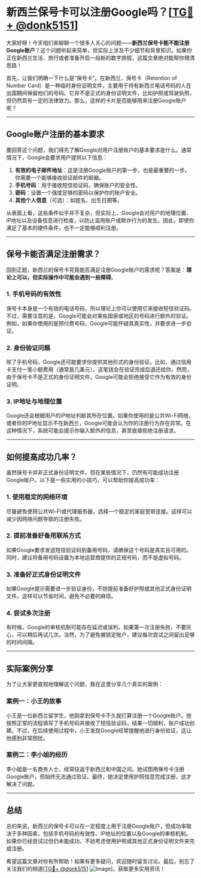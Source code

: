 # 新西兰保号卡可以注册Google吗？[[TG💪+ @donk5151](https://t.me/s/donk5151)]

大家好呀！今天咱们来聊聊一个很多人关心的问题——**新西兰保号卡能不能注册Google账户**？这个问题听起来简单，但实际上涉及不少细节和背景知识。如果你正在新西兰生活、旅行或者准备开启一段新的数字旅程，这篇文章绝对能帮你理清思路！

首先，让我们明确一下什么是“保号卡”。在新西兰，保号卡（Retention of Number Card）是一种临时身份证明文件，主要用于持有新西兰电话号码的人在出国期间保留他们的号码。它并不是正式的身份证明文件，比如护照或驾驶执照，但仍然具有一定的法律效力。那么，这样的卡片是否能够用来注册Google账户呢？

---

## Google账户注册的基本要求

要回答这个问题，我们得先了解Google对用户注册账户的基本要求是什么。通常情况下，Google会要求用户提供以下信息：

1. **有效的电子邮件地址**：这是注册Google账户的第一步，也是最重要的一步。你需要一个能够接收验证邮件的邮箱。
2. **手机号码**：用于接收短信验证码，确保账户的安全性。
3. **密码**：设置一个强度足够的密码以保护你的账户安全。
4. **其他个人信息**（可选）：如姓名、出生日期等。

从表面上看，这些条件似乎并不复杂，但实际上，Google会对用户的地理位置、IP地址以及设备信息进行检查，以防止滥用账户或欺诈行为的发生。因此，即使你满足了基本的硬件条件，也不一定能够顺利注册。

---

## 保号卡能否满足注册需求？

回到正题，新西兰的保号卡究竟能否满足注册Google账户的需求呢？答案是：**理论上可以，但实际操作中可能会遇到一些障碍**。

### 1. 手机号码的有效性
保号卡本身是一个有效的电话号码，所以理论上你可以使用它来接收短信验证码。不过，需要注意的是，Google可能会对某些国家或地区的号码进行额外的验证。例如，如果你使用的是预付费号码，Google可能怀疑其真实性，并要求进一步验证。

### 2. 身份验证问题
除了手机号码，Google还可能要求你提供其他形式的身份验证。比如，通过信用卡支付一笔小额费用（通常是几美元），这笔钱会在验证完成后退还给你。然而，由于保号卡不是正式的身份证明文件，Google可能会拒绝接受它作为有效的身份证明。

### 3. IP地址与地理位置
Google还会根据用户的IP地址判断其所在位置。如果你使用的是公共Wi-Fi网络，或者你的IP地址显示不在新西兰，Google可能会认为你的注册行为存在异常。在这种情况下，系统可能会提示你输入额外的信息，甚至直接拒绝注册请求。

---

## 如何提高成功几率？

虽然保号卡并非正式身份证明文件，但在某些情况下，仍然有可能成功注册Google账户。以下是一些实用的小技巧，可以帮助你提高成功率：

### 1. 使用稳定的网络环境
尽量避免使用公共Wi-Fi或代理服务器，选择一个稳定的家庭宽带连接。这样可以减少因网络问题导致的注册失败。

### 2. 提前准备好备用联系方式
如果Google要求发送短信验证码到备用号码，请确保这个号码是真实且可用的。同时，建议将备用号码设置为本地运营商提供的正规号码，而不是虚拟号码。

### 3. 准备好正式身份证明文件
如果Google提示需要进一步验证身份，不妨提前准备好护照或其他正式身份证明文件。这样可以节省时间，避免不必要的麻烦。

### 4. 尝试多次注册
有时候，Google的审核机制可能存在延迟或误判。如果第一次注册失败，不要灰心，可以稍后再试几次。当然，为了避免被锁定账户，建议每次尝试之间留出足够的时间间隔。

---

## 实际案例分享

为了让大家更直观地理解这个问题，我在这里分享几个真实的案例：

### 案例一：小王的故事
小王是一位新西兰留学生，他刚拿到保号卡不久就打算注册一个Google账户。他按照正常的流程填写了手机号码并接收了短信验证码，结果一切顺利，账户成功创建。不过，在后续使用过程中，小王发现Google经常提醒他进行身份验证，这让他感到非常困扰。

### 案例二：李小姐的经历
李小姐是一名商务人士，经常往返于新西兰和中国之间。她试图用保号卡注册Google账户，但始终无法通过验证。最终，她决定使用护照信息完成注册，这才解决了问题。

---

## 总结

总的来说，新西兰的保号卡可以在一定程度上用于注册Google账户，但成功率取决于多种因素，包括手机号码的有效性、IP地址的位置以及Google的审核机制。如果你已经尝试过但仍未能成功，不妨考虑使用护照或其他正式身份证明文件来完成注册。

希望这篇文章对你有所帮助！如果有更多疑问，欢迎随时留言讨论。最后，别忘了关注我们的频道[[TG💪+ @donk5151](https://t.me/s/donk5151) ![Image](https://i.postimg.cc/rwNCRYN7/Snipaste-2025-04-30-17-27-05.png)]，获取更多实用资讯！